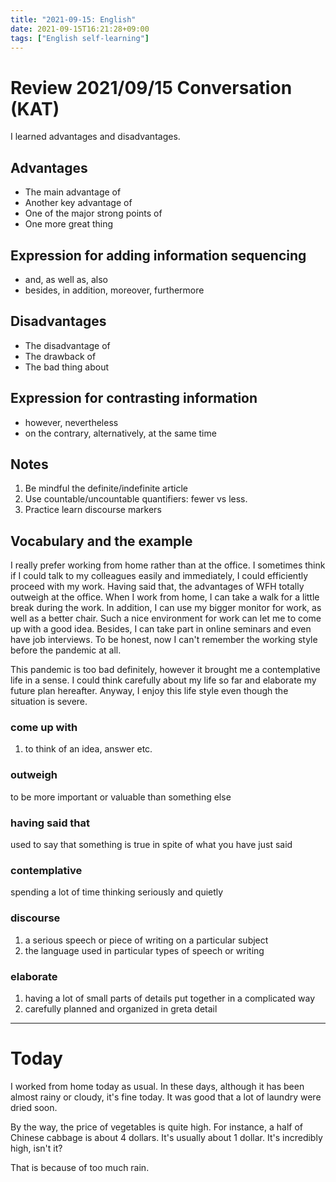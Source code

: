 ```yaml
---
title: "2021-09-15: English"
date: 2021-09-15T16:21:28+09:00
tags: ["English self-learning"]
---
```


# Review 2021/09/15 Conversation (KAT)

I learned advantages and disadvantages.

## Advantages
* The main advantage of
* Another key advantage of
* One of the major strong points of
* One more great thing

## Expression for adding information sequencing
* and, as well as, also
* besides, in addition, moreover, furthermore

## Disadvantages
* The disadvantage of
* The drawback of
* The bad thing about

## Expression for contrasting information
* however, nevertheless
* on the contrary, alternatively, at the same time

## Notes
1. Be mindful the definite/indefinite article
2. Use countable/uncountable quantifiers: fewer vs less.
3. Practice learn discourse markers

## Vocabulary and the example
I really prefer working from home rather than at the office.
I sometimes think if I could talk to my colleagues easily and immediately, I could efficiently proceed with my work.
Having said that, the advantages of WFH totally outweigh at the office.
When I work from home, I can take a walk for a little break during the work.
In addition, I can use my bigger monitor for work, as well as a better chair.
Such a nice environment for work can let me to come up with a good idea.
Besides, I can take part in online seminars and even have job interviews.
To be honest, now I can't remember the working style before the pandemic at all.

This pandemic is too bad definitely, however it brought me a contemplative life in a sense.
I could think carefully about my life so far and elaborate my future plan hereafter.
Anyway, I enjoy this life style even though the situation is severe.


### come up with
1. to think of an idea, answer etc.

### outweigh
to be more important or valuable than something else

### having said that
used to say that something is true in spite of what you have just said

### contemplative
spending a lot of time thinking seriously and quietly

### discourse
1. a serious speech or piece of writing on a particular subject
3. the language used in particular types of speech or writing

### elaborate
1. having a lot of small parts of details put together in a complicated way
2. carefully planned and organized in greta detail

---

# Today

I worked from home today as usual.
In these days, although it has been almost rainy or cloudy,
it's fine today.
It was good that a lot of laundry were dried soon.

By the way, the price of vegetables is quite high.
For instance, a half of Chinese cabbage is about 4 dollars.
It's usually about 1 dollar.
It's incredibly high, isn't it?

That is because of too much rain.
